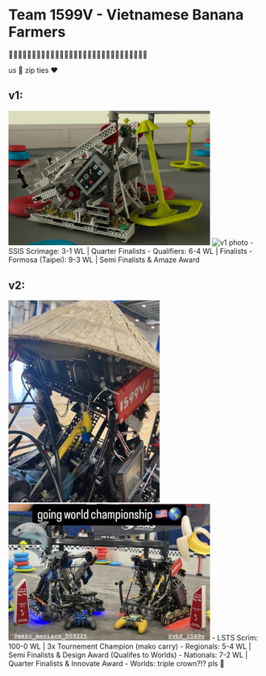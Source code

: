# Team 1599V - Vietnamese Banana Farmers

🍌🍌🍌🍌🍌🍌🍌🍌🍌🍌🍌🍌🍌🍌🍌🍌🍌🍌🍌🍌🍌🍌🍌🍌🍌🍌🍌🍌🍌🍌

us 🤝 zip ties ❤️

## v1:

<img src="./media/v1/v1.9.jpg" width="400" alt="v1 render">
<img src="./media/v1/robo.JPG" width="400" alt="v1 photo">
- SSIS Scrimage: 3-1 WL | Quarter Finalists
- Qualifiers: 6-4 WL | Finalists
- Formosa (Taipei): 9-3 WL | Semi Finalists & Amaze Award

## v2:

<img src="./media/v2/nonla.webp" width="300" alt="v2 photo">
<img src="./media/v2/wc.png" width="400" alt="v2 photo">
- LSTS Scrim: 100-0 WL | 3x Tournement Champion (mako carry)
- Regionals: 5-4 WL | Semi Finalists & Design Award (Qualifes to Worlds)
- Nationals: 7-2 WL | Quarter Finalists & Innovate Award
- Worlds: triple crown?!? pls 🙏